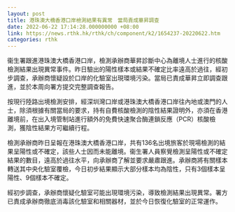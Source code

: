 ```yaml
---
layout: post
title: 港珠澳大橋香港口岸檢測結果有異常　當局責成華昇調查
date: 2022-06-22 17:14:28.000000000 +08:00
link: https://news.rthk.hk/rthk/ch/component/k2/1654237-20220622.htm
categories: rthk
---
```


衞生署跟進港珠澳大橋香港口岸，檢測承辦商華昇診斷中心為離境人士進行的核酸檢測結果出現異常事件。昨日驗出的陽性樣本或結果不確定比率遠高於過往，經初步調查，承辦商懷疑設於口岸的化驗室出現環境污染。當局已責成華昇立即調查跟進，並於本周向署方提交完整調查報告。

按現行陸路出境檢測安排，經深圳灣口岸或港珠澳大橋香港口岸往內地或澳門的人士，除須根據有關當局的要求，持有自費核酸檢測的陰性結果證明外，亦須在香港離境前，在出入境管制站進行額外的免費快速聚合酶連鎖反應（PCR）核酸檢測，獲陰性結果方可繼續行程。

檢測承辦商昨日呈報在港珠澳大橋香港口岸，共有136名出境旅客於現場檢測的結果呈陽性或不確定，該些人士因而未能離境。衞生署人員察覺檢測呈陽性或不確定結果的數目，遠高於過往水平，向承辦商了解並要求嚴肅跟進。承辦商將有關樣本轉送其中央化驗室覆檢，今日初步結果顯示大部分樣本均為陰性，只有3個樣本呈陽性、9個樣本不確定。

經初步調查，承辦商懷疑化驗室可能出現環境污染，導致檢測結果出現異常。署方已責成承辦商徹底消毒該化驗室和相關器材，並於今日恢復化驗室的正常運作。
